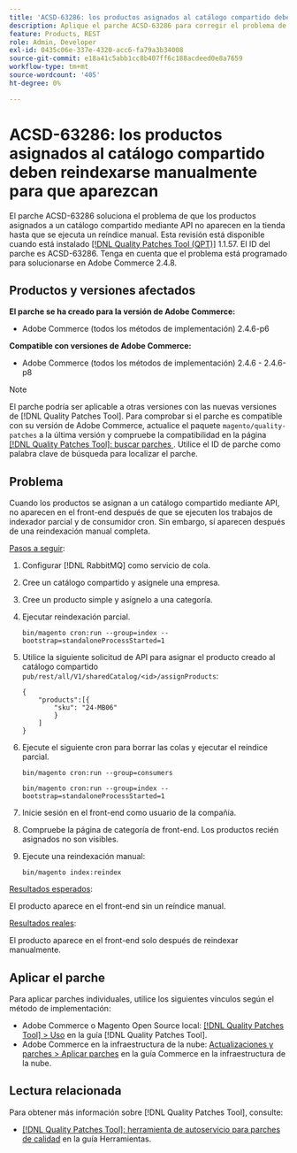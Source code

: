 ```yaml
---
title: 'ACSD-63286: los productos asignados al catálogo compartido deben reindexarse manualmente para que aparezcan'
description: Aplique el parche ACSD-63286 para corregir el problema de Adobe Commerce en el que los productos asignados a un catálogo compartido mediante API no aparecen en la tienda hasta que se ejecute un reíndice manual.
feature: Products, REST
role: Admin, Developer
exl-id: 0435c06e-337e-4320-acc6-fa79a3b34008
source-git-commit: e18a41c5abb1cc8b407ff6c188acdeed0e8a7659
workflow-type: tm+mt
source-wordcount: '405'
ht-degree: 0%

---
```


# ACSD-63286: los productos asignados al catálogo compartido deben reindexarse manualmente para que aparezcan

El parche ACSD-63286 soluciona el problema de que los productos asignados a un catálogo compartido mediante API no aparecen en la tienda hasta que se ejecuta un reíndice manual. Esta revisión está disponible cuando está instalado [[!DNL Quality Patches Tool (QPT)]](/help/tools/quality-patches-tool/quality-patches-tool-to-self-serve-quality-patches.md) 1.1.57. El ID del parche es ACSD-63286. Tenga en cuenta que el problema está programado para solucionarse en Adobe Commerce 2.4.8.

## Productos y versiones afectados

**El parche se ha creado para la versión de Adobe Commerce:**

* Adobe Commerce (todos los métodos de implementación) 2.4.6-p6

**Compatible con versiones de Adobe Commerce:**

* Adobe Commerce (todos los métodos de implementación) 2.4.6 - 2.4.6-p8

>[!NOTE]
>
>El parche podría ser aplicable a otras versiones con las nuevas versiones de [!DNL Quality Patches Tool]. Para comprobar si el parche es compatible con su versión de Adobe Commerce, actualice el paquete `magento/quality-patches` a la última versión y compruebe la compatibilidad en la página [[!DNL Quality Patches Tool]: buscar parches ](https://experienceleague.adobe.com/tools/commerce-quality-patches/index.html). Utilice el ID de parche como palabra clave de búsqueda para localizar el parche.

## Problema

Cuando los productos se asignan a un catálogo compartido mediante API, no aparecen en el front-end después de que se ejecuten los trabajos de indexador parcial y de consumidor cron. Sin embargo, sí aparecen después de una reindexación manual completa.

<u>Pasos a seguir</u>:

1. Configurar [!DNL RabbitMQ] como servicio de cola.
1. Cree un catálogo compartido y asígnele una empresa.
1. Cree un producto simple y asígnelo a una categoría.
1. Ejecutar reindexación parcial.

   ```
   bin/magento cron:run --group=index --bootstrap=standaloneProcessStarted=1
   ```

1. Utilice la siguiente solicitud de API para asignar el producto creado al catálogo compartido `pub/rest/all/V1/sharedCatalog/<id>/assignProducts`:

   ```
   {
       "products":[{
           "sku": "24-MB06"
           }
       ]
   }
   ```

1. Ejecute el siguiente cron para borrar las colas y ejecutar el reíndice parcial.

   ```
   bin/magento cron:run --group=consumers
   ```

   ```
   bin/magento cron:run --group=index --bootstrap=standaloneProcessStarted=1
   ```

1. Inicie sesión en el front-end como usuario de la compañía.
1. Compruebe la página de categoría de front-end. Los productos recién asignados no son visibles.
1. Ejecute una reindexación manual:

   ```
   bin/magento index:reindex
   ```

<u>Resultados esperados</u>:

El producto aparece en el front-end sin un reíndice manual.

<u>Resultados reales</u>:

El producto aparece en el front-end solo después de reindexar manualmente.

## Aplicar el parche

Para aplicar parches individuales, utilice los siguientes vínculos según el método de implementación:

* Adobe Commerce o Magento Open Source local: [[!DNL Quality Patches Tool] > Uso](/help/tools/quality-patches-tool/usage.md) en la guía [!DNL Quality Patches Tool].
* Adobe Commerce en la infraestructura de la nube: [Actualizaciones y parches > Aplicar parches](https://experienceleague.adobe.com/docs/commerce-cloud-service/user-guide/develop/upgrade/apply-patches.html) en la guía Commerce en la infraestructura de la nube.


## Lectura relacionada

Para obtener más información sobre [!DNL Quality Patches Tool], consulte:

* [[!DNL Quality Patches Tool]: herramienta de autoservicio para parches de calidad](/help/tools/quality-patches-tool/quality-patches-tool-to-self-serve-quality-patches.md) en la guía Herramientas.
